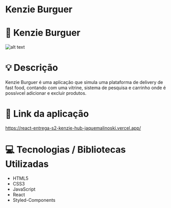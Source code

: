 # Kenzie Burguer

# :rocket: Kenzie Burguer

![alt text](https://i.ibb.co/SJRVd5M/Black-and-Brown-Makeup-Photo-Collage-35-20-cm.png)

# :bulb: Descrição

Kenzie Burguer é uma aplicação que simula uma plataforma de delivery de fast food, contando com uma vitrine, sistema de pesquisa e carrinho onde é possívcel adicionar e excluir produtos.

# :link: Link da aplicação

https://react-entrega-s2-kenzie-hub-jaquemalinoski.vercel.app/

# :computer: Tecnologias / Bibliotecas Utilizadas

- HTML5 
- CSS3 
- JavaScript 
- React 
- Styled-Components 
